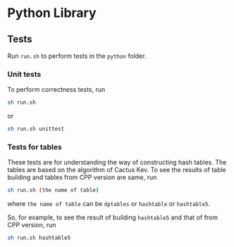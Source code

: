 # Python Library

## Tests

Run `run.sh` to perform tests in the `python` folder.

### Unit tests
To perform correctness tests, run
```bash
sh run.sh 
```
or
```bash
sh run.sh unittest
```



### Tests for tables
These tests are for understanding the way of constructing hash tables.
The tables are based on the algorithm of Cactus Kev.
To see the results of table building and tables from CPP version are same, run
```bash
sh run.sh (the name of table)
```
where `the name of table` can be `dptables` or `hashtable` or `hashtable5`.

So, for example, to see the result of building `hashtable5` and that of from CPP version, run
```bash
sh run.sh hashtable5
```
